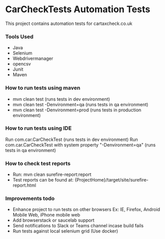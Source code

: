 # CarCheckTests Automation Tests
This project contains automation tests for cartaxcheck.co.uk

### Tools Used
- Java
- Selenium
- Webdrivermanager
- opencsv
- Junit
- Maven

### How to run tests using maven
- mvn clean test (runs tests in dev environment)
- mvn clean test -Denvironment=qa (runs tests in qa environment)
- mvn clean test -Denvironment=prod (runs tests in production environment)

### How to run tests using IDE
Run com.car.CarCheckTest (runs tests in dev environment)
Run com.car.CarCheckTest with system property "-Denvironment=qa" (runs tests in qa environment)

### How to check test reports
- Run: mvn clean surefire-report:report
- Test reports can be found at: {ProjectHome}/target/site/surefire-report.html

### Improvements todo
- Enhance project to run tests on other browsers Ex: IE, Firefox, Android Mobile Web, iPhone mobile web
- Add browserstack or saucelab support
- Send notifications to Slack or Teams channel incase build fails
- Run tests against local selenium grid (Use docker)

